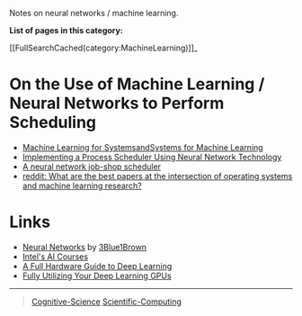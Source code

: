 

Notes on neural networks / machine learning.

**List of pages in this category:**

[[FullSearchCached(category:MachineLearning)]]\_

On the Use of Machine Learning / Neural Networks to Perform Scheduling
======================================================================

-   [Machine Learning for SystemsandSystems for Machine Learning](http://learningsys.org/nips17/assets/slides/dean-nips17.pdf)
-   [Implementing a Process Scheduler Using Neural Network Technology](https://theses.ubn.ru.nl/bitstream/handle/123456789/168/Bex%2C_P.J.G.I._1.pdf?sequence=1)
-   [A neural network job-shop scheduler](https://www.researchgate.net/publication/225653460_A_neural_network_job-shop_scheduler)
-   [reddit: What are the best papers at the intersection of operating systems and machine learning research?](https://www.reddit.com/r/MachineLearning/comments/7ikxct/d_what_are_the_best_papers_at_the_intersection_of/)

Links
=====

-   [Neural Networks](https://www.youtube.com/playlist?list=PLZHQObOWTQDNU6R1_67000Dx_ZCJB-3pi) by [3Blue1Brown](https://www.youtube.com/channel/UCYO_jab_esuFRV4b17AJtAw)
-   [Intel's AI Courses](https://software.intel.com/en-us/ai/courses)
-   [A Full Hardware Guide to Deep Learning](https://timdettmers.com/2018/12/16/deep-learning-hardware-guide/)
-   [Fully Utilizing Your Deep Learning GPUs](https://medium.com/@colinshaw_36798/fully-utilizing-your-deep-learning-gpus-61ee7acd3e57)

* * * * *

> [Cognitive-Science](../Cognitive-Science) [Scientific-Computing](../Scientific-Computing)
